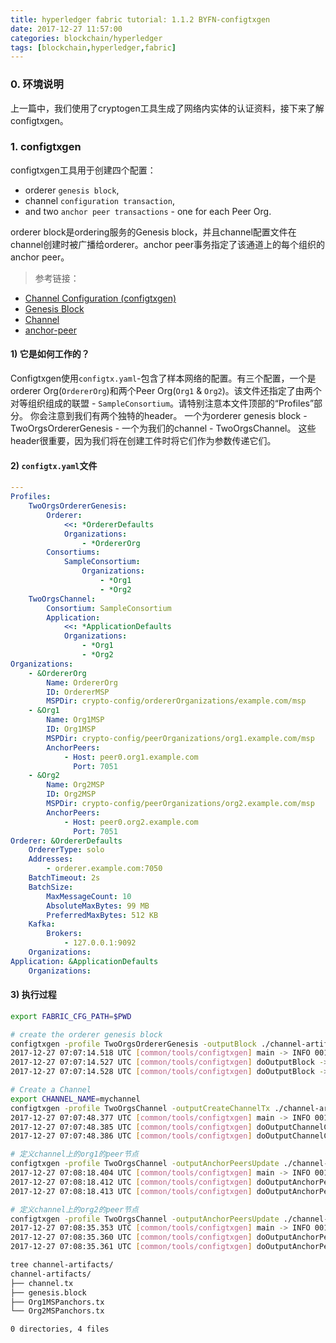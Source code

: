 ```yaml
---
title: hyperledger fabric tutorial: 1.1.2 BYFN-configtxgen
date: 2017-12-27 11:57:00
categories: blockchain/hyperledger
tags: [blockchain,hyperledger,fabric]
---
```


### 0. 环境说明
上一篇中，我们使用了cryptogen工具生成了网络内实体的认证资料，接下来了解configtxgen。

### 1. configtxgen
configtxgen工具用于创建四个配置：
- orderer `genesis block`,
- channel `configuration transaction`,
- and two `anchor peer transactions` - one for each Peer Org.

orderer block是ordering服务的Genesis block，并且channel配置文件在channel创建时被广播给orderer。anchor peer事务指定了该通道上的每个组织的anchor peer。
> 参考链接：
- [Channel Configuration (configtxgen)](https://hyperledger-fabric.readthedocs.io/en/latest/configtxgen.html)
- [Genesis Block](https://hyperledger-fabric.readthedocs.io/en/latest/glossary.html#genesis-block)
- [Channel](https://hyperledger-fabric.readthedocs.io/en/latest/glossary.html#channel)
- [anchor-peer](https://hyperledger-fabric.readthedocs.io/en/latest/glossary.html#anchor-peer)

#### 1) 它是如何工作的？
Configtxgen使用`configtx.yaml`-包含了样本网络的配置。有三个配置，一个是orderer Org(`OrdererOrg`)和两个Peer Org(`Org1` & `Org2`)。该文件还指定了由两个对等组织组成的联盟 - `SampleConsortium`。请特别注意本文件顶部的“Profiles”部分。 你会注意到我们有两个独特的header。 一个为orderer genesis block - TwoOrgsOrdererGenesis - 一个为我们的channel - TwoOrgsChannel。 这些header很重要，因为我们将在创建工件时将它们作为参数传递它们。

#### 2) `configtx.yaml`文件
``` yaml
---
Profiles:
    TwoOrgsOrdererGenesis:
        Orderer:
            <<: *OrdererDefaults
            Organizations:
                - *OrdererOrg
        Consortiums:
            SampleConsortium:
                Organizations:
                    - *Org1
                    - *Org2
    TwoOrgsChannel:
        Consortium: SampleConsortium
        Application:
            <<: *ApplicationDefaults
            Organizations:
                - *Org1
                - *Org2
Organizations:
    - &OrdererOrg
        Name: OrdererOrg
        ID: OrdererMSP
        MSPDir: crypto-config/ordererOrganizations/example.com/msp
    - &Org1
        Name: Org1MSP
        ID: Org1MSP
        MSPDir: crypto-config/peerOrganizations/org1.example.com/msp
        AnchorPeers:
            - Host: peer0.org1.example.com
              Port: 7051
    - &Org2
        Name: Org2MSP
        ID: Org2MSP
        MSPDir: crypto-config/peerOrganizations/org2.example.com/msp
        AnchorPeers:
            - Host: peer0.org2.example.com
              Port: 7051
Orderer: &OrdererDefaults
    OrdererType: solo
    Addresses:
        - orderer.example.com:7050
    BatchTimeout: 2s
    BatchSize:
        MaxMessageCount: 10
        AbsoluteMaxBytes: 99 MB
        PreferredMaxBytes: 512 KB
    Kafka:
        Brokers:
            - 127.0.0.1:9092
    Organizations:
Application: &ApplicationDefaults
    Organizations:
```

#### 3) 执行过程
``` bash
export FABRIC_CFG_PATH=$PWD

# create the orderer genesis block
configtxgen -profile TwoOrgsOrdererGenesis -outputBlock ./channel-artifacts/genesis.block
2017-12-27 07:07:14.518 UTC [common/tools/configtxgen] main -> INFO 001 Loading configuration
2017-12-27 07:07:14.527 UTC [common/tools/configtxgen] doOutputBlock -> INFO 002 Generating genesis block
2017-12-27 07:07:14.528 UTC [common/tools/configtxgen] doOutputBlock -> INFO 003 Writing genesis block

# Create a Channel
export CHANNEL_NAME=mychannel
configtxgen -profile TwoOrgsChannel -outputCreateChannelTx ./channel-artifacts/channel.tx -channelID $CHANNEL_NAME
2017-12-27 07:07:48.377 UTC [common/tools/configtxgen] main -> INFO 001 Loading configuration
2017-12-27 07:07:48.385 UTC [common/tools/configtxgen] doOutputChannelCreateTx -> INFO 002 Generating new channel configtx
2017-12-27 07:07:48.386 UTC [common/tools/configtxgen] doOutputChannelCreateTx -> INFO 003 Writing new channel tx

# 定义channel上的org1的peer节点
configtxgen -profile TwoOrgsChannel -outputAnchorPeersUpdate ./channel-artifacts/Org1MSPanchors.tx -channelID $CHANNEL_NAME -asOrg Org1MSP
2017-12-27 07:08:18.404 UTC [common/tools/configtxgen] main -> INFO 001 Loading configuration
2017-12-27 07:08:18.412 UTC [common/tools/configtxgen] doOutputAnchorPeersUpdate -> INFO 002 Generating anchor peer update
2017-12-27 07:08:18.413 UTC [common/tools/configtxgen] doOutputAnchorPeersUpdate -> INFO 003 Writing anchor peer update

# 定义channel上的org2的peer节点
configtxgen -profile TwoOrgsChannel -outputAnchorPeersUpdate ./channel-artifacts/Org2MSPanchors.tx -channelID $CHANNEL_NAME -asOrg Org2MSP
2017-12-27 07:08:35.353 UTC [common/tools/configtxgen] main -> INFO 001 Loading configuration
2017-12-27 07:08:35.360 UTC [common/tools/configtxgen] doOutputAnchorPeersUpdate -> INFO 002 Generating anchor peer update
2017-12-27 07:08:35.361 UTC [common/tools/configtxgen] doOutputAnchorPeersUpdate -> INFO 003 Writing anchor peer update

tree channel-artifacts/
channel-artifacts/
├── channel.tx
├── genesis.block
├── Org1MSPanchors.tx
└── Org2MSPanchors.tx

0 directories, 4 files
```
